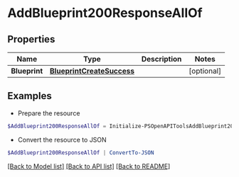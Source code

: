 # AddBlueprint200ResponseAllOf
## Properties

Name | Type | Description | Notes
------------ | ------------- | ------------- | -------------
**Blueprint** | [**BlueprintCreateSuccess**](BlueprintCreateSuccess.md) |  | [optional] 

## Examples

- Prepare the resource
```powershell
$AddBlueprint200ResponseAllOf = Initialize-PSOpenAPIToolsAddBlueprint200ResponseAllOf  -Blueprint null
```

- Convert the resource to JSON
```powershell
$AddBlueprint200ResponseAllOf | ConvertTo-JSON
```

[[Back to Model list]](../README.md#documentation-for-models) [[Back to API list]](../README.md#documentation-for-api-endpoints) [[Back to README]](../README.md)


